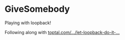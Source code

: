 # GiveSomebody
Playing with loopback!

Following along with [toptal.com/.../let-loopback-do-it-...](https://www.toptal.com/nodejs/let-loopback-do-it-a-walkthrough-of-the-node-api-framework-you-ve-been-dreaming-of)
